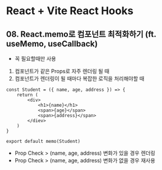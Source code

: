 # React + Vite React Hooks

## 08. React.memo로 컴포넌트 최적화하기 (ft. useMemo, useCallback)


- 꼭 필요할때만 사용
1. 컴포넌트가 같은 Props로 자주 렌더링 될 때
2. 컴포넌트가 렌더링이 될 때마다 복잡한 로직을 처리해야할 때


```
const Student = ({ name, age, address }) => {
    return (
        <div>
            <h1>{name}</h1>
            <span>{age}</span>
            <span>{address}</span>
        </diev>
    )
}

export default memo(Student)
```
- Prop Check > (name, age, address) 변화가 있을 경우 렌더링
- Prop Check > (name, age, address) 변화가 없을 경우 재사용